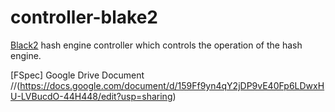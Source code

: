 # controller-blake2
[Black2](https://github.com/secworks/blake2) hash engine controller which controls the operation of the hash engine.

[FSpec] Google Drive Document
//(https://docs.google.com/document/d/159Ff9yn4qY2jDP9vE40Fp6LDwxHU-LVBucdO-44H448/edit?usp=sharing) 
